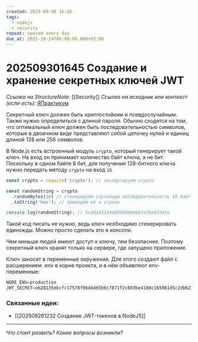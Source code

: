 ```yaml
---
created: 2025-09-30 16:45
tags:
  - nodejs
  - security
repeat: spaced every day
due_at: 2025-10-24T06:00:00.000+03:00
---
```

# 202509301645 Создание и хранение секретных ключей JWT

*Ссылка на StructureNote:* [[Security]] 
*Ссылка на исходник или контекст (если есть):* [ЯПрактикум](https://practicum.yandex.ru/learn/backend-nodejs/courses/16b47298-e20d-4fde-9619-1ab305039a00/sprints/564238/topics/511a777e-323b-4964-9150-d06eaeb48080/lessons/193285f1-d62d-466a-bc08-fad2b1ecb85f/)

Секретный ключ должен быть криптостойким и псевдослучайным. Также нужно определиться с длиной пароля. Обычно сходятся на том, что оптимальный ключ должен быть последовательностью символов, которые в двоичном виде представляют собой цепочку нулей и единиц длиной 128 или 256 символов.

В Node.js есть встроенный модуль `crypto`, который генерирует такой ключ. На вход он принимает количество байт ключа, а не бит. Поскольку в одном байте 8 бит, для получения 128-битного ключа нужно передать методу `crypto` на вход `16`

```ts
const crypto = require('crypto'); // экспортируем crypto

const randomString = crypto
  .randomBytes(16) // сгенерируем случайную последовательность 16 байт (128 бит)
  .toString('hex'); // приведём её к строке

console.log(randomString); // 5cdd183194489560b0e6bfaf8a81541e
```

Такой код писать не нужно, ведь ключ необходимо сгенерировать единожды. Можно просто сделать это в консоли.

Чем меньше людей имеют доступ к ключу, тем безопаснее. Поэтому секретный ключ хранят только на сервере, где запущено приложение.

Ключ заносят в переменные окружения. Для этого создают файл с расширением .env в корне проекта, и в нём объявляют env-переменные:

```ts
NODE_ENV=production
JWT_SECRET=eb28135ebcfc17578f96d4d65b6c7871f2c803be4180c165061d5c2db621c51b
```

### Связанные идеи:

* [[202509261232 Создание JWT-токенов в NodeJS]]
---

*Что стоит развить? Какие вопросы возникли?*

